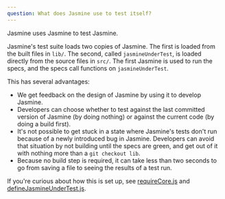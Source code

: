 ```yaml
---
question: What does Jasmine use to test itself?
---
```


Jasmine uses Jasmine to test Jasmine.

Jasmine's test suite loads two copies of Jasmine. The first is loaded from the
built files in `lib/`. The second, called `jasmineUnderTest`, is loaded directly
from the source files in `src/`. The first Jasmine is used to run the specs, and
the specs call functions on `jasmineUnderTest`.

This has several advantages:

* We get feedback on the design of Jasmine by using it to develop Jasmine.
* Developers can choose whether to test against the last committed version of
  Jasmine (by doing nothing) or against the current code (by doing a build 
  first).
* It's not possible to get stuck in a state where Jasmine's tests don't run 
  because of a newly introduced bug in Jasmine. Developers can avoid that
  situation by not building until the specs are green, and get out of it with
  nothing more than a `git checkout lib`.
* Because no build step is required, it can take less than two seconds to go
  from saving a file to seeing the results of a test run.
  
If you're curious about how this is set up, see
[requireCore.js](https://github.com/jasmine/jasmine/blob/main/src/core/requireCore.js) and
[defineJasmineUnderTest.js](https://github.com/jasmine/jasmine/blob/main/spec/helpers/defineJasmineUnderTest.js).
